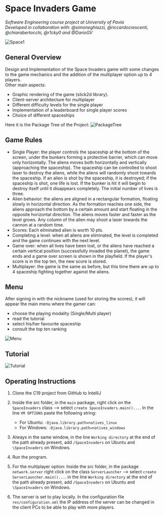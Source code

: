 # Space Invaders Game

*Software Engineering course project at University of Pavia  
Developed in collaboration with: @simoneghiazzi, @riccardocrescenti, @chiarabertocchi, @r1cky0 and @DarioGV*

![Space1](https://user-images.githubusercontent.com/48442855/139663489-8d8d087f-c956-443c-be48-bc13fbcdf41e.png)

## General Overview

Design and Implementation of the Space Invaders game with some changes to the game mechanics and the addition of the multiplayer option up to 4 players.  
Other main aspects:
- Graphic rendering of the game (slick2d library).
- Client-server architecture for multiplayer
- Different difficulty levels for the single player
- Implementation of a leaderboard for single player scores
- Choice of different spaceships

Here it is the Package Tree of the Project:
![PackageTree](https://user-images.githubusercontent.com/48442855/139663308-97eac2de-2088-4fe4-9e59-253be8da1d9f.png)

## Game Rules

- Single Player: the player controls the spaceship at the bottom of the screen, under the bunkers forming a protective barrier, which can move only horizontally. The aliens moves both horizontally and vertically (approaching the spaceship). The spaceship can be controlled to shoot laser to destroy the aliens, while the aliens will randomly shoot towards the spaceship. If an alien is shot by the spaceship, it is destroyed; if the spaceship is shot, one life is lost. If the bunker is hit it will begin to destroy itself until it disappears completely. The initial number of lives is three.
- Alien behavior: the aliens are aligned in a rectangular formation, floating slowly in horizontal direction. As the formation reaches one side, the aliens approach the bottom by a certain amount and start floating in the opposite horizontal direction. The aliens moves faster and faster as the level grows. Any column of the alien may shoot a laser towards the cannon at a random time.
- Scores: Each eliminated alien is worth 10 pts.
- Completing a level: when all aliens are eliminated, the level is completed and the game continues with the next level. 
- Game over: when all lives have been lost, or the aliens have reached a certain vertical position (successfully invaded the planet), the game ends and a game over screen is shown in the playfield. If the player's score is in the top ten, the new score is stored.
- Multiplayer: the game is the same as before, but this time there are up to 4 spaceship fighting together against the aliens.

## Menu
After signing in with the nickname (used for storing the scores), it will appear the main menu where the gamer can:
- choose the playing modality (Single/Multi player)
- read the tutorial
- select his/her favourite spaceship
- consult the top ten ranking

![Menu](https://user-images.githubusercontent.com/48442855/139665550-6799a42b-a514-47c2-be28-dce105461f24.png)

## Tutorial 

![Tutorial](https://user-images.githubusercontent.com/48442855/139663683-e28e8625-df40-4100-861d-399888fc9938.png)

## Operating Instructions

1. Clone the C19 project from GitHub to IntelliJ

3. Inside the src folder, in the `main` package, right click on the `SpaceInvaders` class --> select `create SpaceInvaders.main()...`. In the line `VM OPTIONS` paste the following string:
	* For Ubuntu: `-Djava.library.path=natives_linux`
	* For Windows: `-Djava.library.path=natives_windows`

4. Always in the same window, in the line `Working directory` at the end of the path already present, add `/SpaceInvaders` on Ubuntu and `\SpaceInvaders` on Windows.

6. Run the program.

8. For the multiplayer option: Inside the src folder, in the package `network.server` right click on the class `ServerLauncher` --> select `create ServerLauncher.main()...`. in the line `Working directory` at the end of the path already present, add `/SpaceInvaders` on Ubuntu and `\SpaceInvaders` on Windows.

9. The server is set to play locally. In the configuration file `res/configuration.xml` the IP address of the server can be changed in the client PCs to be able to play with more players.
